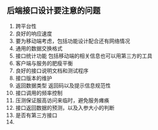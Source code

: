 ## 后端接口设计要注意的问题

1. 跨平台性
2. 良好的响应速度
3. 要为移动端考虑，包括功能设计配合还有网络情况
4. 通用的数据交换格式
5. 接口统计功能  包括移动端的相关信息也可以用第三方的工具
6. 客户端与服务的肥瘦平衡
7. 良好的接口说明文档和测试程序 
8. 接口版本的维护
9. 返回数据类型  返回码以及提示信息规范性
10. 接口调用的频率控制
11. 压测保证服高访问来临时，避免服务瘫痪
12. 接口返回数据的预测，以及入参大小的判断
13. 是否有第三方接口
14. 